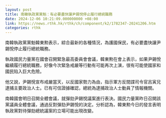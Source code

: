 ```yaml
---
layout: post
title: 南韓執政黨黨魁：有必要盡快讓尹錫悅停止履行總統職務
date: 2024-12-06 10:21:09.000000000 +08:00
link: https://news.rthk.hk/rthk/ch/component/k2/1782347-20241206.htm
categories: rthk
---
```


南韓執政黨黨魁韓東勲表示，綜合最新的各種情況，為護國保民，有必要盡快讓尹錫悅停止履行總統職務。

執政國民力量黨在國會召開緊急最高委員會會議，韓東勲在會上表示，如果尹錫悅繼續履行總統職務，好像今次緊急戒嚴等行動有可能再次上演，很有可能使國家和國民陷入巨大危險。

他又說，尹錫悅宣布戒嚴當天，以反國家勢力為由，指示軍方反間諜司令官呂寅兄逮捕主要政治人士。已有可信證據確認，總統為逮捕政治人士動員了情報機關。

南韓國會明日召開全體會議，就彈劾尹錫悅議案進行表決。國民力量黨昨日召開該黨議員全體會議，通過反對彈劾尹錫悅的決定。分析認為，韓東勲今日的發言表明執政黨對待彈劾總統議案的立場可能出現改變。
